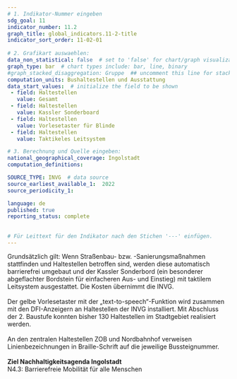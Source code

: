 ```yaml
---
# 1. Indikator-Nummer eingeben 
sdg_goal: 11 
indicator_number: 11.2
graph_title: global_indicators.11-2-title
indicator_sort_order: 11-02-01
 
# 2. Grafikart auswaehlen: 
data_non_statistical: false  # set to 'false' for chart/graph visualization 
graph_type: bar  # chart types include: bar, line, binary 
#graph_stacked_disaggregation: Gruppe  ## uncomment this line for stacked bars. eplace 'Geschlecht' with the field of aggregation. 
computation_units: Bushaltestellen und Ausstattung
data_start_values:  # initialize the field to be shown  
 - field: Haltestellen
   value: Gesamt 
 - field: Haltestellen
   value: Kassler Sonderboard 
 - field: Haltestellen
   value: Vorlesetaster für Blinde 
 - field: Haltestellen 
   value: Taktikeles Leitsystem 

# 3. Berechnung und Quelle eingeben: 
national_geographical_coverage: Ingolstadt 
computation_definitions: 

SOURCE_TYPE: INVG  # data source  
source_earliest_available_1:  2022
source_periodicity_1: 

language: de   
published: true 
reporting_status: complete
 
 
# Für Leittext für den Indikator nach den Stichen '---' einfügen. 
---
```

Grundsätzlich gilt: Wenn Straßenbau- bzw. -Sanierungsmaßnahmen stattfinden und Haltestellen betroffen sind, werden diese automatisch barrierefrei umgebaut und der Kassler Sonderbord (ein besonderer abgeflachter Bordstein für einfacheren Aus- und Einstieg) mit taktilem Leitsystem ausgestattet.  Die Kosten übernimmt die INVG.<br>
<br>
Der gelbe Vorlesetaster mit der „text-to-speech“-Funktion wird zusammen mit den DFI-Anzeigern an Haltestellen der INVG installiert. Mit Abschluss der 2. Baustufe konnten bisher 130 Haltestellen im Stadtgebiet realisiert werden.<br>
<br>
An den zentralen Haltestellen ZOB und Nordbahnhof verweisen Linienbezeichnungen in Braille-Schrift auf die jeweilige Bussteignummer.<br>
<br>
<b>Ziel Nachhaltigkeitsagenda Ingolstadt</b><br>
N4.3: Barrierefreie Mobilität für alle Menschen

